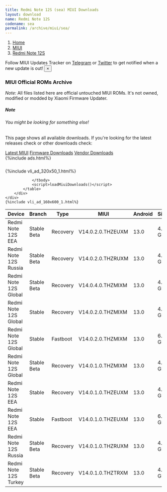 ```yaml
---
title: Redmi Note 12S (sea) MIUI Downloads
layout: download
name: Redmi Note 12S
codename: sea
permalink: /archive/miui/sea/
---
```

<nav aria-label="breadcrumb">
    <ol class="breadcrumb">
        <li class="breadcrumb-item"><a href="/">Home</a></li>
        <li class="breadcrumb-item"><a href="/miui/">MIUI</a></li>
        <li class="breadcrumb-item active" aria-current="page"><a href="/miui/sea/">Redmi Note 12S</a></li>
    </ol>
</nav>
<div class="alert alert-primary alert-dismissible fade show" role="alert">
    Follow MIUI Updates Tracker on <a href="https://t.me/MIUIUpdatesTracker" class="alert-link">Telegram</a>
     or <a href="https://twitter.com/MiFwUpdater" class="alert-link">Twitter</a> to get notified when a new update is out!
    <button type="button" class="close" data-dismiss="alert" aria-label="Close">
        <span aria-hidden="true">&times;</span>
    </button>
</div>

### MIUI Official ROMs Archive
*Note*: All files listed here are official untouched MIUI ROMs. It's not owned, modified or modded by Xiaomi Firmware Updater.
<div class="card">
  <div class="card-body">
    <h5 class="card-title">Note</h5>
    <h6 class="card-subtitle mb-2 text-muted">You might be looking for something else!</h6>
    <p class="card-text">This page shows all available downloads.
     If you're looking for the latest releases check or other downloads check:</p>
    <a href="/miui/sea/" class="card-link">Latest MIUI</a>
    <a href="/firmware/sea/" class="card-link">Firmware Downloads</a>
    <a href="/vendor/sea/" class="card-link">Vendor Downloads</a>
  </div>
</div>
{%include ads.html%}
<div class="row justify-content-center">
    <div class="col-10">
        <div class="table-responsive-md" style="margin-top: 25px;">
            {%include vli_ad_320x50_1.html%}
            <table id="miui" class="display dt-responsive nowrap compact table table-striped table-hover table-sm">
                <thead class="thead-dark">
                    <tr>
                        <th data-ref="device">Device</th>
                        <th data-ref="branch">Branch</th>
                        <th data-ref="type">Type</th>
                        <th data-ref="miui">MIUI</th>
                        <th data-ref="android">Android</th>
                        <th data-ref="size">Size</th>
                        <th data-ref="size">Date</th>
                        <th data-ref="link">Link</th>
                    </tr>
                </thead>
                <tbody>
                <tr><td>Redmi Note 12S EEA</td><td>Stable Beta</td><td>Recovery</td><td>V14.0.2.0.THZEUXM</td><td>13.0</td><td>4.0 GB</td><td>2023-06-01</td><td><a href="/miui/sea/stable beta/V14.0.2.0.THZEUXM/">Download</a></td></tr>
<tr><td>Redmi Note 12S Russia</td><td>Stable Beta</td><td>Recovery</td><td>V14.0.2.0.THZRUXM</td><td>13.0</td><td>4.0 GB</td><td>2023-06-01</td><td><a href="/miui/sea/stable beta/V14.0.2.0.THZRUXM/">Download</a></td></tr>
<tr><td>Redmi Note 12S Global</td><td>Stable Beta</td><td>Recovery</td><td>V14.0.4.0.THZMIXM</td><td>13.0</td><td>4.0 GB</td><td>2023-05-23</td><td><a href="/miui/sea/stable beta/V14.0.4.0.THZMIXM/">Download</a></td></tr>
<tr><td>Redmi Note 12S Global</td><td>Stable</td><td>Recovery</td><td>V14.0.2.0.THZMIXM</td><td>13.0</td><td>4.0 GB</td><td>2023-05-10</td><td><a href="/miui/sea/stable/V14.0.2.0.THZMIXM/">Download</a></td></tr>
<tr><td>Redmi Note 12S Global</td><td>Stable</td><td>Fastboot</td><td>V14.0.2.0.THZMIXM</td><td>13.0</td><td>6.5 GB</td><td>2023-04-07</td><td><a href="/miui/sea/stable/V14.0.2.0.THZMIXM/">Download</a></td></tr>
<tr><td>Redmi Note 12S Global</td><td>Stable Beta</td><td>Recovery</td><td>V14.0.1.0.THZMIXM</td><td>13.0</td><td>4.1 GB</td><td>2023-05-10</td><td><a href="/miui/sea/stable beta/V14.0.1.0.THZMIXM/">Download</a></td></tr>
<tr><td>Redmi Note 12S EEA</td><td>Stable</td><td>Recovery</td><td>V14.0.1.0.THZEUXM</td><td>13.0</td><td>4.0 GB</td><td>2023-05-10</td><td><a href="/miui/sea/stable/V14.0.1.0.THZEUXM/">Download</a></td></tr>
<tr><td>Redmi Note 12S EEA</td><td>Stable</td><td>Fastboot</td><td>V14.0.1.0.THZEUXM</td><td>13.0</td><td>6.2 GB</td><td>2023-04-07</td><td><a href="/miui/sea/stable/V14.0.1.0.THZEUXM/">Download</a></td></tr>
<tr><td>Redmi Note 12S Russia</td><td>Stable Beta</td><td>Recovery</td><td>V14.0.1.0.THZRUXM</td><td>13.0</td><td>4.0 GB</td><td>2023-05-10</td><td><a href="/miui/sea/stable beta/V14.0.1.0.THZRUXM/">Download</a></td></tr>
<tr><td>Redmi Note 12S Turkey</td><td>Stable Beta</td><td>Recovery</td><td>V14.0.1.0.THZTRXM</td><td>13.0</td><td>4.0 GB</td><td>2023-05-10</td><td><a href="/miui/sea/stable beta/V14.0.1.0.THZTRXM/">Download</a></td></tr>

                </tbody>
                <script>loadMiuiDownloads()</script>
            </table>
        </div>
    </div>
    {%include vli_ad_160x600_1.html%}
</div>
